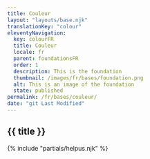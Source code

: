 ```yaml
---
title: Couleur
layout: "layouts/base.njk"
translationKey: "colour"
eleventyNavigation:
  key: colourFR
  title: Couleur
  locale: fr
  parent: foundationsFR
  order: 1
  description: This is the foundation
  thumbnail: /images/fr/bases/foundation.png
  alt: This is an image of the foundation
  state: published
permalink: /fr/bases/couleur/
date: "git Last Modified"
---
```


## {{ title }}

{% include "partials/helpus.njk" %}

